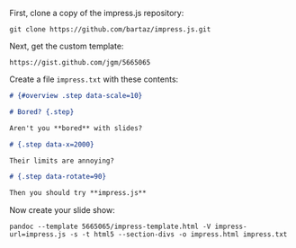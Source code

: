 First, clone a copy of the impress.js repository:

    git clone https://github.com/bartaz/impress.js.git

Next, get the custom template:

    https://gist.github.com/jgm/5665065

Create a file `impress.txt` with these contents:

```markdown
# {#overview .step data-scale=10}

# Bored? {.step}

Aren't you **bored** with slides?

# {.step data-x=2000}

Their limits are annoying?

# {.step data-rotate=90}

Then you should try **impress.js**

```

Now create your slide show:

    pandoc --template 5665065/impress-template.html -V impress-url=impress.js -s -t html5 --section-divs -o impress.html impress.txt